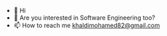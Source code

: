 - 👋 Hi
- 👀 Are you interested in Software Engineering too?
- 📫 How to reach me khaldimohamed82@gmail.com
<!---
khaldi-med/khaldi-med is a ✨ special ✨ repository because its `README.md` (this file) appears on your GitHub profile.
You can click the Preview link to take a look at your changes.
--->
